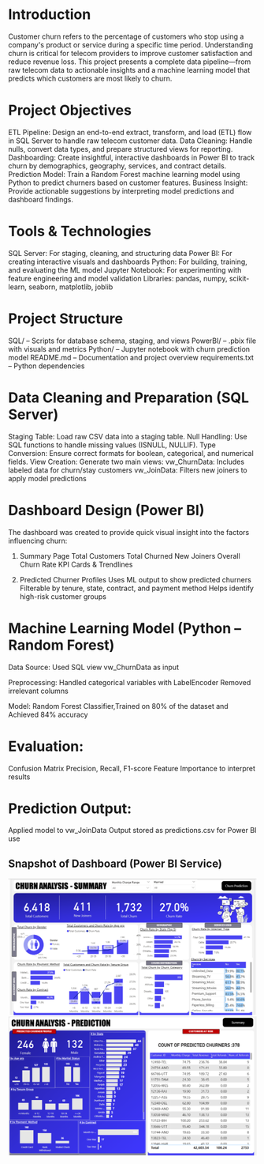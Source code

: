 # Introduction
Customer churn refers to the percentage of customers who stop using a company's product or service during a specific time period. Understanding churn is critical for telecom providers to improve customer satisfaction and reduce revenue loss. This project presents a complete data pipeline—from raw telecom data to actionable insights and a machine learning model that predicts which customers are most likely to churn.

# Project Objectives
ETL Pipeline: Design an end-to-end extract, transform, and load (ETL) flow in SQL Server to handle raw telecom customer data.
Data Cleaning: Handle nulls, convert data types, and prepare structured views for reporting.
Dashboarding: Create insightful, interactive dashboards in Power BI to track churn by demographics, geography, services, and contract details.
Prediction Model: Train a Random Forest machine learning model using Python to predict churners based on customer features.
Business Insight: Provide actionable suggestions by interpreting model predictions and dashboard findings.

# Tools & Technologies
SQL Server: For staging, cleaning, and structuring data
Power BI: For creating interactive visuals and dashboards
Python: For building, training, and evaluating the ML model
Jupyter Notebook: For experimenting with feature engineering and model validation
Libraries: pandas, numpy, scikit-learn, seaborn, matplotlib, joblib

#  Project Structure
SQL/ – Scripts for database schema, staging, and views
PowerBI/ – .pbix file with visuals and metrics
Python/ – Jupyter notebook with churn prediction model
README.md – Documentation and project overview
requirements.txt – Python dependencies

#  Data Cleaning and Preparation (SQL Server)
Staging Table: Load raw CSV data into a staging table.
Null Handling: Use SQL functions to handle missing values (ISNULL, NULLIF).
Type Conversion: Ensure correct formats for boolean, categorical, and numerical fields.
View Creation: Generate two main views:
vw_ChurnData: Includes labeled data for churn/stay customers
vw_JoinData: Filters new joiners to apply model predictions

#  Dashboard Design (Power BI)
The dashboard was created to provide quick visual insight into the factors influencing churn:

1. Summary Page
Total Customers
Total Churned
New Joiners
Overall Churn Rate
KPI Cards & Trendlines


2. Predicted Churner Profiles
Uses ML output to show predicted churners
Filterable by tenure, state, contract, and payment method
Helps identify high-risk customer groups


#  Machine Learning Model (Python – Random Forest)
Data Source: Used SQL view vw_ChurnData as input

Preprocessing:
Handled categorical variables with LabelEncoder
Removed irrelevant columns

Model: Random Forest Classifier,Trained on 80% of the dataset and Achieved 84% accuracy

# Evaluation:
Confusion Matrix
Precision, Recall, F1-score
Feature Importance to interpret results

# Prediction Output:
Applied model to vw_JoinData
Output stored as predictions.csv for Power BI use

## Snapshot of Dashboard (Power BI Service)

![image alt](https://github.com/nishtha0911/Customer-Churn-Prediction-Analysis-Project/blob/main/summary%20page.png?raw=true)
![image alt](https://github.com/nishtha0911/Customer-Churn-Prediction-Analysis-Project/blob/main/prediction%20page.png?raw=true)

